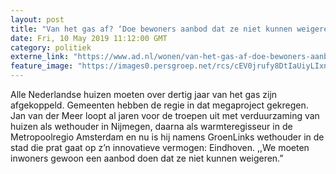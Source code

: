 ```yaml
---
layout: post
title: "Van het gas af? ‘Doe bewoners aanbod dat ze niet kunnen weigeren’"
date: Fri, 10 May 2019 11:12:00 GMT
category: politiek
externe_link: "https://www.ad.nl/wonen/van-het-gas-af-doe-bewoners-aanbod-dat-ze-niet-kunnen-weigeren~a61ae6f5/"
feature_image: "https://images0.persgroep.net/rcs/cEV0jrufy8DtIaUiyLIxnnpgwlM/diocontent/146676524/_fitwidth/400/?appId=21791a8992982cd8da851550a453bd7f&quality=0.7"
---
```


Alle Nederlandse huizen moeten over dertig jaar van het gas zijn afgekoppeld. Gemeenten hebben de regie in dat megaproject gekregen. Jan van der Meer loopt al jaren voor de troepen uit met verduurzaming van huizen als wethouder in Nijmegen, daarna als warmteregisseur in de Metropoolregio Amsterdam en nu is hij namens GroenLinks wethouder in de stad die prat gaat op z’n innovatieve vermogen: Eindhoven. ,,We moeten inwoners gewoon een aanbod doen dat ze niet kunnen weigeren.”
